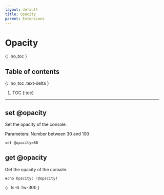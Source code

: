 ```yaml
---
layout: default
title: Opacity
parent: Extensions
---
```


# Opacity
{: .no_toc }

## Table of contents
{: .no_toc .text-delta }

1. TOC
{:toc}

---

## set @opacity
Set the opacity of the console.

Parameters: Number between 30 and 100

```batch
set @opacity=80
```

## get @opacity
Get the opacity of the console.

```batch
echo Opacity: !@opacity!
```

{: .fs-6 .fw-300 }
